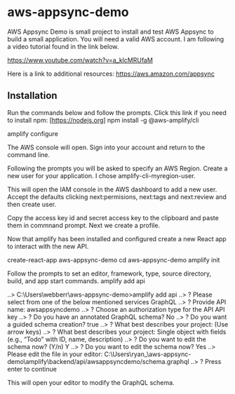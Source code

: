 # aws-appsync-demo

AWS Appsync Demo is small project to install and test AWS Appsync to build a small application. You will need a valid AWS account. I am following a video tutorial found in the link below. 

https://www.youtube.com/watch?v=a_klcMRUfaM

Here is a link to additional resources: https://aws.amazon.com/appsync

## Installation
Run the commands below and follow the prompts.
Click this link if you need to install npm: [https://nodejs.org]
npm install -g @aws-amplify/cli

amplify configure

The AWS console will open. Sign into your account and return to the command line. 

Following the prompts you will be asked to specify an AWS Region. Create a new user for your application. I chose amplify-cli-myregion-user.

This will open the IAM console in the AWS dashboard to add a new user. Accept the defaults clicking next:permisions, next:tags and next:review and then create user.

Copy the access key id and secret access key to the clipboard and paste them in commnand prompt. Next we create a profile.

Now that amplify has been installed and configured create a new React app to interact with the new API. 

create-react-app aws-appsync-demo
cd aws-appsync-demo
amplify init

Follow the prompts to set an editor, framework, type, source directory, build, and app start commands. 
amplify add api

..> C:\Users\webberr\aws-appsync-demo>amplify add api
..> ? Please select from one of the below mentioned services GraphQL
..> ? Provide API name: awsappsyncdemo
..> ? Choose an authorization type for the API API key
..> ? Do you have an annotated GraphQL schema? No
..> ? Do you want a guided schema creation? true
..> ? What best describes your project: (Use arrow keys)
..> ? What best describes your project: Single object with fields (e.g., “Todo” with ID, name, description)
..> ? Do you want to edit the schema now? (Y/n) Y
..> ? Do you want to edit the schema now? Yes
..> Please edit the file in your editor: C:\Users\ryan_\aws-appsync-demo\amplify\backend/api/awsappsyncdemo/schema.graphql
..> ? Press enter to continue

This will open your editor to modify the GraphQL schema.
